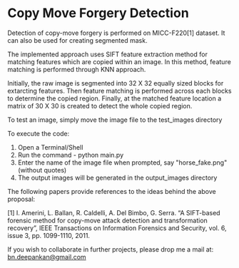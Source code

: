 # Copy Move Forgery Detection
Detection of copy-move forgery is performed on MICC-F220[1] dataset. It can also be used for creating segmented mask.

The implemented approach uses SIFT feature extraction method for matching features 
which are copied within an image. In this method, feature matching is performed through KNN approach.

Initially, the raw image is segmented into 32 X 32 equally sized blocks for extarcting features.
Then feature matching is performed across each blocks to determine the copied region. Finally, 
at the matched feature location a matrix of 30 X 30 is created to detect the whole copied region.

To test an image, simply move the image file to the test_images directory

To execute the code:

1. Open a Terminal/Shell
2. Run the command -   python main.py
3. Enter the name of the image file when prompted, say "horse_fake.png" (without quotes)
4. The output images will be generated in the output_images directory

 

The following papers provide references to the ideas behind the above proposal:

[1] I. Amerini, L. Ballan, R. Caldelli, A. Del Bimbo, G. Serra. “A SIFT-based forensic method for copy-move attack detection and transformation recovery”, IEEE Transactions on Information Forensics and Security, vol. 6, issue 3, pp. 1099-1110, 2011.

If you wish to collaborate in further projects, please drop me a mail at: bn.deepankan@gmail.com